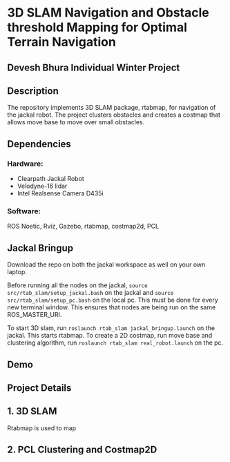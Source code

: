 # 3D SLAM Navigation and Obstacle threshold Mapping for Optimal Terrain Navigation

## Devesh Bhura Individual Winter Project 

## Description 
The repository implements 3D SLAM package, rtabmap, for navigation of the jackal robot. The project clusters obstacles and creates a costmap that allows move base to move over small obstacles. 

## Dependencies 
### Hardware:
* Clearpath Jackal Robot
* Velodyne-16 lidar
* Intel Realsense Camera D435i

### Software:
ROS Noetic, Rviz, Gazebo, rtabmap, costmap2d, PCL

## Jackal Bringup 
Download the repo on both the jackal workspace as well on your own laptop. 

Before running all the nodes on the jackal, `source src/rtab_slam/setup_jackal.bash` on the jackal and `source src/rtab_slam/setup_pc.bash` on the local pc. This must be done for every new terminal window. This ensures that nodes are being run on the same ROS_MASTER_URI. 

To start 3D slam, run `roslaunch rtab_slam jackal_bringup.launch` on the jackal. This starts rtabmap. To create a 2D costmap, run move base and clustering algorithm, run `roslaunch rtab_slam real_robot.launch` on the pc. 

## Demo 


## Project Details
## 1. 3D SLAM 
Rtabmap is used to map 

## 2. PCL Clustering and Costmap2D 